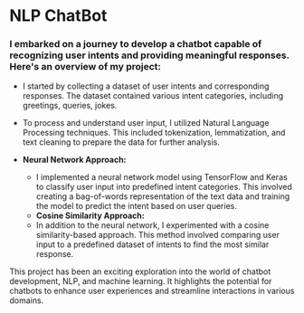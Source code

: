 # NLP ChatBot

### I embarked on a journey to develop a chatbot capable of recognizing user intents and providing meaningful responses. Here's an overview of my project:

   - I started by collecting a dataset of user intents and corresponding responses. The dataset contained various intent categories, including greetings, queries, jokes.

   - To process and understand user input, I utilized Natural Language Processing techniques. This included tokenization, lemmatization, and text cleaning to prepare the data for further analysis.
   - **Neural Network Approach:**
     - I implemented a neural network model using TensorFlow and Keras to classify user input into predefined intent categories. This involved creating a bag-of-words representation of the text data and training the model to predict the intent based on user queries.
     - **Cosine Similarity Approach:**
     - In addition to the neural network, I experimented with a cosine similarity-based approach. This method involved comparing user input to a predefined dataset of intents to find the most similar response.

This project has been an exciting exploration into the world of chatbot development, NLP, and machine learning. It highlights the potential for chatbots to enhance user experiences and streamline interactions in various domains.
